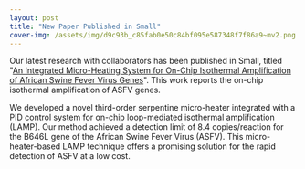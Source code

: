 ```yaml
---
layout: post
title: "New Paper Published in Small"
cover-img: /assets/img/d9c93b_c85fab0e50c84bf095e587348f7f86a9~mv2.png
---
```

Our latest research with collaborators has been published in Small, titled "[An Integrated Micro-Heating System for On-Chip Isothermal Amplification of African Swine Fever Virus Genes](https://onlinelibrary.wiley.com/doi/full/10.1002/smll.202402446)". This work reports the on-chip isothermal amplification of ASFV genes.

  

We developed a novel third-order serpentine micro-heater integrated with a PID control system for on-chip loop-mediated isothermal amplification (LAMP). Our method achieved a detection limit of 8.4 copies/reaction for the B646L gene of the African Swine Fever Virus (ASFV). This micro-heater-based LAMP technique offers a promising solution for the rapid detection of ASFV at a low cost.